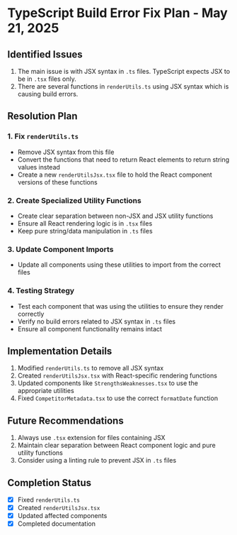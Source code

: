 
# TypeScript Build Error Fix Plan - May 21, 2025

## Identified Issues

1. The main issue is with JSX syntax in `.ts` files. TypeScript expects JSX to be in `.tsx` files only.
2. There are several functions in `renderUtils.ts` using JSX syntax which is causing build errors.

## Resolution Plan

### 1. Fix `renderUtils.ts`

- Remove JSX syntax from this file
- Convert the functions that need to return React elements to return string values instead
- Create a new `renderUtilsJsx.tsx` file to hold the React component versions of these functions

### 2. Create Specialized Utility Functions

- Create clear separation between non-JSX and JSX utility functions
- Ensure all React rendering logic is in `.tsx` files
- Keep pure string/data manipulation in `.ts` files

### 3. Update Component Imports

- Update all components using these utilities to import from the correct files

### 4. Testing Strategy

- Test each component that was using the utilities to ensure they render correctly
- Verify no build errors related to JSX syntax in `.ts` files
- Ensure all component functionality remains intact

## Implementation Details

1. Modified `renderUtils.ts` to remove all JSX syntax
2. Created `renderUtilsJsx.tsx` with React-specific rendering functions
3. Updated components like `StrengthsWeaknesses.tsx` to use the appropriate utilities
4. Fixed `CompetitorMetadata.tsx` to use the correct `formatDate` function

## Future Recommendations

1. Always use `.tsx` extension for files containing JSX
2. Maintain clear separation between React component logic and pure utility functions
3. Consider using a linting rule to prevent JSX in `.ts` files

## Completion Status

- [x] Fixed `renderUtils.ts`
- [x] Created `renderUtilsJsx.tsx`
- [x] Updated affected components
- [x] Completed documentation

